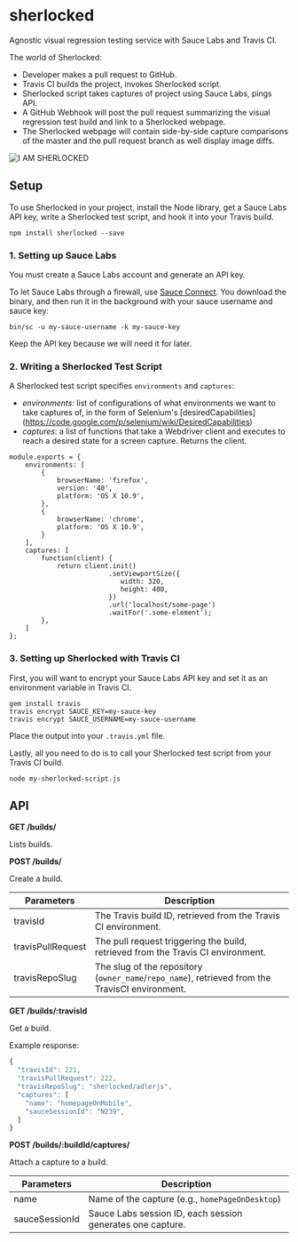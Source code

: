 sherlocked
==========

Agnostic visual regression testing service with Sauce Labs and Travis CI.

The world of Sherlocked:

- Developer makes a pull request to GitHub.
- Travis CI builds the project, invokes Sherlocked script.
- Sherlocked script takes captures of project using Sauce Labs, pings API.
- A GitHub Webhook will post the pull request summarizing the visual regression
  test build and link to a Sherlocked webpage.
- The Sherlocked webpage will contain side-by-side capture comparisons of the
  master and the pull request branch as well display image diffs.

![I AM SHERLOCKED](http://imgur.com/b5jQjd7.png)

## Setup

To use Sherlocked in your project, install the Node library, get a Sauce Labs
API key, write a Sherlocked test script, and hook it into your Travis build.

```
npm install sherlocked --save
```

### 1. Setting up Sauce Labs

You must create a Sauce Labs account and generate an API key.

To let Sauce Labs through a firewall, use [Sauce
Connect](https://docs.saucelabs.com/reference/sauce-connect/). You download
the binary, and then run it in the background with your sauce username and
sauce key:

```
bin/sc -u my-sauce-username -k my-sauce-key
```

Keep the API key because we will need it for later.

### 2. Writing a Sherlocked Test Script

A Sherlocked test script specifies ```environments``` and ```captures```:

- *environments*: list of configurations of what environments we want to take
  captures of, in the form of Selenium's [desiredCapabilities]
  (https://code.google.com/p/selenium/wiki/DesiredCapabilities)
- *captures*: a list of functions that take a Webdriver client and executes
  to reach a desired state for a screen capture. Returns the client.

```
module.exports = {
    environments: [
        {
            browserName: 'firefox',
            version: '40',
            platform: 'OS X 10.9',
        },
        {
            browserName: 'chrome',
            platform: 'OS X 10.9',
        }
    ],
    captures: [
        function(client) {
            return client.init()
                         .setViewportSize({
                            width: 320,
                            height: 480,
                         })
                         .url('localhost/some-page')
                         .waitFor('.some-element');
        },
    ]
};
```

### 3. Setting up Sherlocked with Travis CI

First, you will want to encrypt your Sauce Labs API key and set it as an
environment variable in Travis CI.

```
gem install travis
travis encrypt SAUCE_KEY=my-sauce-key
travis encrypt SAUCE_USERNAME=my-sauce-username
```

Place the output into your ```.travis.yml``` file.

Lastly, all you need to do is to call your Sherlocked test script from your
Travis CI build.

```
node my-sherlocked-script.js
```

## API

**GET /builds/**

Lists builds.


**POST /builds/**

Create a build.

Parameters | Description
---------- | -----------
travisId | The Travis build ID, retrieved from the Travis CI environment.
travisPullRequest | The pull request triggering the build, retrieved from the Travis CI environment.
travisRepoSlug | The slug of the repository (```owner_name```/```repo_name```), retrieved from the TravisCI environment.


**GET /builds/:travisId**

Get a build.

Example response:

```javascript
{
  "travisId": 221,
  "travisPullRequest": 222,
  "travisRepoSlug": "sherlocked/adlerjs",
  "captures": [
    "name": "homepageOnMobile",
    "sauceSessionId": "N239",
  ]
}
```

**POST /builds/:buildId/captures/**

Attach a capture to a build.

Parameters | Description
---------- | -----------
name | Name of the capture (e.g., ```homePageOnDesktop```)
sauceSessionId | Sauce Labs session ID, each session generates one capture.
